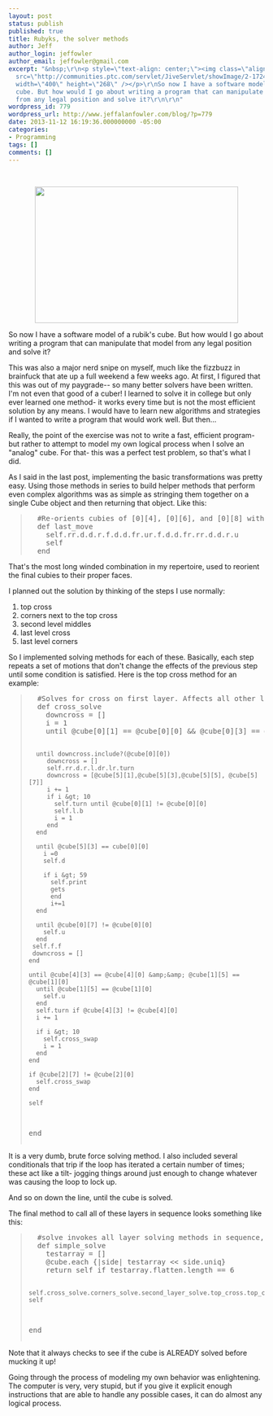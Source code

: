 ```yaml
---
layout: post
status: publish
published: true
title: Rubyks, the solver methods
author: Jeff
author_login: jeffowler
author_email: jeffowler@gmail.com
excerpt: "&nbsp;\r\n<p style=\"text-align: center;\"><img class=\"aligncenter\" alt=\"\"
  src=\"http://communities.ptc.com/servlet/JiveServlet/showImage/2-172419-27077/puzzles_rubiks_cube-13771.jpg\"
  width=\"400\" height=\"268\" /></p>\r\nSo now I have a software model of a rubik's
  cube. But how would I go about writing a program that can manipulate that model
  from any legal position and solve it?\r\n\r\n"
wordpress_id: 779
wordpress_url: http://www.jeffalanfowler.com/blog/?p=779
date: 2013-11-12 16:19:36.000000000 -05:00
categories:
- Programming
tags: []
comments: []
---
```

&nbsp;
<p style="text-align: center;"><img class="aligncenter" alt="" src="http://communities.ptc.com/servlet/JiveServlet/showImage/2-172419-27077/puzzles_rubiks_cube-13771.jpg" width="400" height="268" /></p>
So now I have a software model of a rubik's cube. But how would I go about writing a program that can manipulate that model from any legal position and solve it?

<!--break-->

This was also a major nerd snipe on myself, much like the fizzbuzz in brainfuck that ate up a full weekend a few weeks ago. At first, I figured that this was out of my paygrade-- so many better solvers have been written. I'm not even that good of a cuber! I learned to solve it in college but only ever learned one method- it works every time but is not the most efficient solution by any means. I would have to learn new algorithms and strategies if I wanted to write a program that would work well. But then...

Really, the point of the exercise was not to write a fast, efficient program- but rather to attempt to model my own logical process when I solve an "analog" cube. For that- this was a perfect test problem, so that's what I did.

As I said in the last post, implementing the basic transformations was pretty easy. Using those methods in series to build helper methods that perform even complex algorithms was as simple as stringing them together on a single Cube object and then returning that object. Like this:
<blockquote>
<pre>  #Re-orients cubies of [0][4], [0][6], and [0][8] without affecting anything else.
  def last_move
    self.rr.d.d.r.f.d.d.fr.ur.f.d.d.fr.rr.d.d.r.u
    self
  end</pre>
</blockquote>
That's the most long winded combination in my repertoire, used to reorient the final cubies to their proper faces.

I planned out the solution by thinking of the steps I use normally:
<ol>
	<li>top cross</li>
	<li>corners next to the top cross</li>
	<li>second level middles</li>
	<li>last level cross</li>
	<li>last level corners</li>
</ol>
So I implemented solving methods for each of these. Basically, each step repeats a set of motions that don't change the effects of the previous step until some condition is satisfied. Here is the top cross method for an example:
<blockquote>
<pre>  #Solves for cross on first layer. Affects all other layers. 
  def cross_solve 
    downcross = []
    i = 1
    until @cube[0][1] == @cube[0][0] &amp;&amp; @cube[0][3] == @cube[0][0]  &amp;&amp; @cube[0][5] == @cube[0][0] &amp;&amp; @cube[0][7] == @cube[0][0]

      until downcross.include?(@cube[0][0]) 
         downcross = []
         self.rr.d.r.l.dr.lr.turn
         downcross = [@cube[5][1],@cube[5][3],@cube[5][5], @cube[5][7]]
         i += 1
         if i &gt; 10
           self.turn until @cube[0][1] != @cube[0][0] 
           self.l.b 
           i = 1
         end
      end

      until @cube[5][3] == cube[0][0]
        i =0
        self.d

        if i &gt; 59 
          self.print
          gets
          end
          i+=1
      end

      until @cube[0][7] != @cube[0][0]
        self.u
      end
     self.f.f
     downcross = []
    end

    until @cube[4][3] == @cube[4][0] &amp;&amp; @cube[1][5] == @cube[1][0]
      until @cube[1][5] == @cube[1][0]        
        self.u
      end
      self.turn if @cube[4][3] != @cube[4][0]
      i += 1

      if i &gt; 10   
        self.cross_swap
        i = 1
      end
    end

    if @cube[2][7] != @cube[2][0]
      self.cross_swap
    end

    self
  end</pre>
</blockquote>
It is a very dumb, brute force solving method. I also included several conditionals that trip if the loop has iterated a certain number of times; these act like a tilt- jogging things around just enough to change whatever was causing the loop to lock up.

And so on down the line, until the cube is solved.

The final method to call all of these layers in sequence looks something like this:
<blockquote>
<pre>  #solve invokes all layer solving methods in sequence, solving from any legal state 
  def simple_solve
    testarray = [] 
    @cube.each {|side| testarray &lt;&lt; side.uniq}
    return self if testarray.flatten.length == 6

    self.cross_solve.corners_solve.second_layer_solve.top_cross.top_corners
    self
  end</pre>
</blockquote>
Note that it always checks to see if the cube is ALREADY solved before mucking it up!

Going through the process of modeling my own behavior was enlightening. The computer is very, very stupid, but if you give it explicit enough instructions that are able to handle any possible cases, it can do almost any logical process.

&nbsp;
